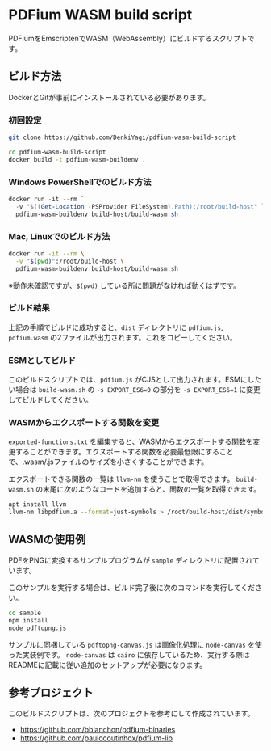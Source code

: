 # PDFium WASM build script

PDFiumをEmscriptenでWASM（WebAssembly）にビルドするスクリプトです。

## ビルド方法

DockerとGitが事前にインストールされている必要があります。

### 初回設定

```sh
git clone https://github.com/DenkiYagi/pdfium-wasm-build-script

cd pdfium-wasm-build-script
docker build -t pdfium-wasm-buildenv .
```

### Windows PowerShellでのビルド方法

```powershell
docker run -it --rm `
  -v "$((Get-Location -PSProvider FileSystem).Path):/root/build-host" `
  pdfium-wasm-buildenv build-host/build-wasm.sh
```

### Mac, Linuxでのビルド方法

```sh
docker run -it --rm \
  -v "$(pwd)":/root/build-host \
  pdfium-wasm-buildenv build-host/build-wasm.sh
```

※動作未確認ですが、`$(pwd)` している所に問題がなければ動くはずです。

### ビルド結果

上記の手順でビルドに成功すると、`dist` ディレクトリに `pdfium.js`, `pdfium.wasm` の2ファイルが出力されます。これをコピーしてください。

### ESMとしてビルド

このビルドスクリプトでは、`pdfium.js` がCJSとして出力されます。ESMにしたい場合は `build-wasm.sh` の `-s EXPORT_ES6=0` の部分を `-s EXPORT_ES6=1` に変更してビルドしてください。

### WASMからエクスポートする関数を変更

`exported-functions.txt` を編集すると、WASMからエクスポートする関数を変更することができます。エクスポートする関数を必要最低限にすることで、.wasm/.jsファイルのサイズを小さくすることができます。

エクスポートできる関数の一覧は `llvm-nm` を使うことで取得できます。 `build-wasm.sh` の末尾に次のようなコードを追加すると、関数の一覧を取得できます。

```sh
apt install llvm
llvm-nm libpdfium.a --format=just-symbols > /root/build-host/dist/symbols.txt
```

## WASMの使用例

PDFをPNGに変換するサンプルプログラムが `sample` ディレクトリに配置されています。

このサンプルを実行する場合は、ビルド完了後に次のコマンドを実行してください。

```sh
cd sample
npm install
node pdftopng.js
```

サンプルに同梱している `pdftopng-canvas.js` は画像化処理に `node-canvas` を使った実装例です。 `node-canvas` は `cairo` に依存しているため、実行する際はREADMEに記載に従い追加のセットアップが必要になります。

## 参考プロジェクト

このビルドスクリプトは、次のプロジェクトを参考にして作成されています。

* https://github.com/bblanchon/pdfium-binaries
* https://github.com/paulocoutinhox/pdfium-lib
